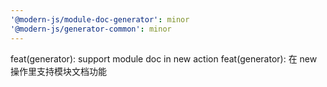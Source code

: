 ```yaml
---
'@modern-js/module-doc-generator': minor
'@modern-js/generator-common': minor
---
```


feat(generator): support module doc in new action
feat(generator): 在 new 操作里支持模块文档功能
